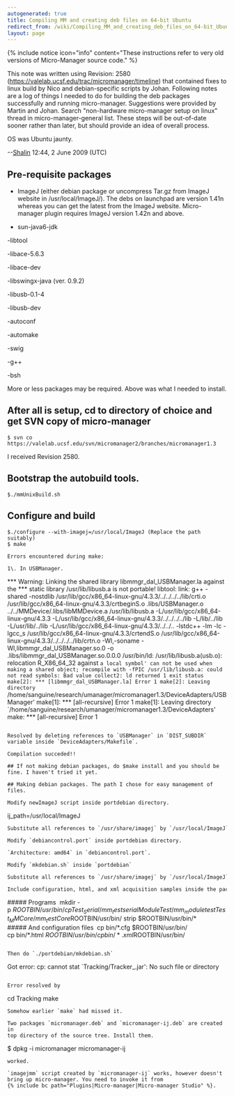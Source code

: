 ```yaml
---
autogenerated: true
title: Compiling MM and creating deb files on 64-bit Ubuntu
redirect_from: /wiki/Compiling_MM_and_creating_deb_files_on_64-bit_Ubuntu
layout: page
---
```


{% include notice icon="info" content="These instructions refer to very old versions of Micro-Manager source code." %}

This note was written using Revision: 2580
(https://valelab.ucsf.edu/trac/micromanager/timeline) that contained
fixes to linux build by Nico and debian-specific scripts by Johan.
Following notes are a log of things I needed to do for building the deb
packages successfully and running micro-manager. Suggestions were
provided by Martin and Johan. Search "non-hardware micro-manager setup
on linux" thread in micro-manager-general list. These steps will be
out-of-date sooner rather than later, but should provide an idea of
overall process.

OS was Ubuntu jaunty.

--[Shalin](/users/Sanguine "wikilink") 12:44, 2 June 2009 (UTC)

## Pre-requisite packages

- ImageJ (either debian package or uncompress Tar.gz from ImageJ
website in /usr/local/ImageJ/). The debs on launchpad are version 1.41n
whereas you can get the latest from the ImageJ website. Micro-manager
plugin requires ImageJ version 1.42n and above.

- sun-java6-jdk

-libtool

-libace-5.6.3

-libace-dev

-libswingx-java (ver. 0.9.2)

-libusb-0.1-4

-libusb-dev

-autoconf

-automake

-swig

-g++

-bsh

More or less packages may be required. Above was what I needed to
install.

## After all is setup, cd to directory of choice and get SVN copy of micro-manager

```
$ svn co https://valelab.ucsf.edu/svn/micromanager2/branches/micromanager1.3
```

I received Revision 2580.

## Bootstrap the autobuild tools.

```
$./mmUnixBuild.sh
```

## Configure and build

```
$./configure --with-imagej=/usr/local/ImageJ (Replace the path suitably)
$ make

Errors encountered during make:

1\. In USBManager.

```
*** Warning: Linking the shared library libmmgr_dal_USBManager.la
against the *** static library /usr/lib/libusb.a is not portable!
libtool: link: g++ -shared -nostdlib
/usr/lib/gcc/x86_64-linux-gnu/4.3.3/../../../../lib/crti.o
/usr/lib/gcc/x86_64-linux-gnu/4.3.3/crtbeginS.o .libs/USBManager.o
../../MMDevice/.libs/libMMDevice.a /usr/lib/libusb.a
-L/usr/lib/gcc/x86_64-linux-gnu/4.3.3
-L/usr/lib/gcc/x86_64-linux-gnu/4.3.3/../../../../lib -L/lib/../lib
-L/usr/lib/../lib -L/usr/lib/gcc/x86_64-linux-gnu/4.3.3/../../..
-lstdc++ -lm -lc -lgcc_s /usr/lib/gcc/x86_64-linux-gnu/4.3.3/crtendS.o
/usr/lib/gcc/x86_64-linux-gnu/4.3.3/../../../../lib/crtn.o -Wl,-soname
-Wl,libmmgr_dal_USBManager.so.0 -o
.libs/libmmgr_dal_USBManager.so.0.0.0 /usr/bin/ld:
/usr/lib/libusb.a(usb.o): relocation R_X86_64_32 against `a local
symbol' can not be used when making a shared object; recompile with
-fPIC /usr/lib/libusb.a: could not read symbols: Bad value collect2: ld
returned 1 exit status make[2]: *** [libmmgr_dal_USBManager.la]
Error 1 make[2]: Leaving directory
`/home/sanguine/research/umanager/micromanager1.3/DeviceAdapters/USBManager'
make[1]: *** [all-recursive] Error 1 make[1]: Leaving directory
`/home/sanguine/research/umanager/micromanager1.3/DeviceAdapters' make:
*** [all-recursive] Error 1
```

Resolved by deleting references to `USBManager` in `DIST_SUBDIR`
variable inside `DeviceAdapters/Makefile`.

Compilation succeded!!

## If not making debian packages, do $make install and you should be fine. I haven't tried it yet.

## Making debian packages. The path I chose for easy management of files.

Modify newImageJ script inside portdebian directory.
```
ij_path=/usr/local/ImageJ 
```
Substitute all references to `/usr/share/imagej` by `/usr/local/ImageJ` 

Modify `debiancontrol.port` inside portdebian directory.

`Architecture: amd64` in `debiancontrol.port`.

Modify `mkdebian.sh` inside `portdebian`

Substitute all references to `/usr/share/imagej` by `/usr/local/ImageJ`   

Include configuration, html, and xml acquisition samples inside the package.
```
##### Programs 
mkdir -p $ROOTBIN/usr/bin/
cp Test_Serial/mm_testserial ModuleTest/mm_moduletest Test_MMCore/mm_testCore $ROOTBIN/usr/bin/
strip $ROOTBIN/usr/bin/*
##### And configuration files 
cp bin/*.cfg $ROOTBIN/usr/bin/
cp bin/*.html $ROOTBIN/usr/bin/
cp bin/*.xml $ROOTBIN/usr/bin/
```

Then do `./portdebian/mkdebian.sh`

```
Got error: cp: cannot stat \`Tracking/Tracker\_.jar': No such file or directory
```

Error resolved by
```
cd Tracking
make
```
Somehow earlier `make` had missed it.

Two packages `micromanager.deb` and `micromanager-ij.deb` are created in
top directory of the source tree. Install them.

```
$ dpkg -i micromanager micromanager-ij
```
worked.

`imagejmm` script created by `micromanager-ij` works, however doesn't
bring up micro-manager. You need to invoke it from
{% include bc path="Plugins|Micro-manager|Micro-manager Studio" %}.

